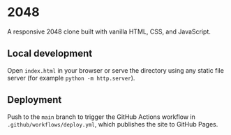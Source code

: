 # 2048

A responsive 2048 clone built with vanilla HTML, CSS, and JavaScript.

## Local development

Open `index.html` in your browser or serve the directory using any static file server (for example `python -m http.server`).

## Deployment

Push to the `main` branch to trigger the GitHub Actions workflow in `.github/workflows/deploy.yml`, which publishes the site to GitHub Pages.
